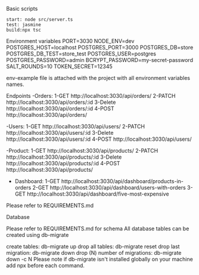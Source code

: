 Basic scripts

    start: node src/server.ts
    test: jasmine
    build:npx tsc

Environment variables
PORT=3030
NODE_ENV=dev
POSTGRES_HOST=localhost
POSTGRES_PORT=3000
POSTGRES_DB=store
POSTGRES_DB_TEST=store_test
POSTGRES_USER=postgres
POSTGRES_PASSWORD=admin
BCRYPT_PASSWORD=my-secret-password
SALT_ROUNDS=10
TOKEN_SECRET=12345

env-example file is attached with the project with all environment variables names.

Endpoints
-Orders:
1-GET http://localhost:3030/api/orders/
2-PATCH http://localhost:3030/api/orders/:id
3-Delete http://localhost:3030/api/orders/:id
4-POST http://localhost:3030/api/orders/

-Users:
1-GET http://localhost:3030/api/users/
2-PATCH http://localhost:3030/api/users/:id
3-Delete http://localhost:3030/api/users/:id
4-POST http://localhost:3030/api/users/

-Product:
1-GET http://localhost:3030/api/products/
2-PATCH http://localhost:3030/api/products/:id
3-Delete http://localhost:3030/api/products/:id
4-POST http://localhost:3030/api/products/

- Dashboard:
  1-GET http://localhost:3030/api/dashboard/products-in-orders
  2-GET http://localhost:3030/api/dashboard/users-with-orders
  3-GET http://localhost:3030/api/dashboard/five-most-expensive

Please refer to REQUIREMENTS.md

Database

Please refer to REQUIREMENTS.md for schema All database tables can be created using db-migrate

create tables: db-migrate up
drop all tables: db-migrate reset
drop last migration: db-migrate down
drop (N) number of migrations: db-migrate down -c N
Please note if db-migrate isn't installed globally on your machine add npx before each command.
